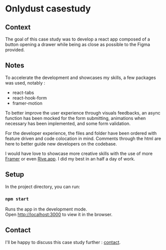 # Onlydust casestudy

## Context

The goal of this case study was to develop a react app composed of a button opening a drawer while being as close as possible to the Figma provided.

## Notes

To accelerate the development and showcases my skills, a few packages was used, notably :
- react-tabs
- react-hook-form
- framer-motion

To better improve the user experience through visuals feedbacks, an async function has been mocked for the form submitting, animations when necessary has been implemented, and some form validation.

For the developer experience, the files and folder have been ordered with feature driven and code colocation in mind. Comments through the html are here to better guide new developers on the codebase.

I would have love to showcase more creative skills with the use of more [Framer](https://www.framer.com/motion/) or even [Rive.app](https://rive.app/). I did my best in an half a day of work.

## Setup

In the project directory, you can run:

### `npm start`

Runs the app in the development mode.\
Open [http://localhost:3000](http://localhost:3000) to view it in the browser.

## Contact

I'll be happy to discuss this case study further : [contact](https://davidpeter.carrd.co/).